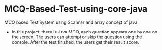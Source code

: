 # MCQ-Based-Test-using-core-java
MCQ based Test System using Scanner and array concept of java
- In this project, there is Java MCQ, each question appears one by one on the screen. The users can attempt or skip the question using the console. After the test finished, the users get their result score.

